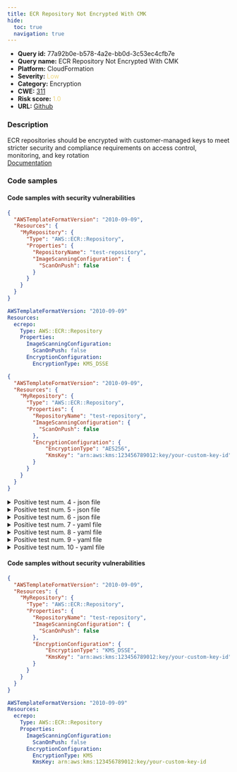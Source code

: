 ```yaml
---
title: ECR Repository Not Encrypted With CMK
hide:
  toc: true
  navigation: true
---
```


<style>
  .highlight .hll {
    background-color: #ff171742;
  }
  .md-content {
    max-width: 1100px;
    margin: 0 auto;
  }
</style>

-   **Query id:** 77a92b0e-b578-4a2e-bb0d-3c53ec4cfb7e
-   **Query name:** ECR Repository Not Encrypted With CMK
-   **Platform:** CloudFormation
-   **Severity:** <span style="color:#edd57e">Low</span>
-   **Category:** Encryption
-   **CWE:** <a href="https://cwe.mitre.org/data/definitions/311.html" onclick="newWindowOpenerSafe(event, 'https://cwe.mitre.org/data/definitions/311.html')">311</a>
-   **Risk score:** <span style="color:#edd57e">1.0</span>
-   **URL:** [Github](https://github.com/Checkmarx/kics/tree/master/assets/queries/cloudFormation/aws/ecr_repository_not_encrypted_with_CMK)

### Description
ECR repositories should be encrypted with customer-managed keys to meet stricter security and compliance requirements on access control, monitoring, and key rotation<br>
[Documentation](https://docs.aws.amazon.com/AWSCloudFormation/latest/TemplateReference/aws-resource-ecr-repository.html#cfn-ecr-repository-encryptionconfiguration)

### Code samples
#### Code samples with security vulnerabilities
```json title="Positive test num. 1 - json file" hl_lines="6"
{
  "AWSTemplateFormatVersion": "2010-09-09",
  "Resources": {
    "MyRepository": {
      "Type": "AWS::ECR::Repository",
      "Properties": {
        "RepositoryName": "test-repository",
        "ImageScanningConfiguration": {
          "ScanOnPush": false
        }
      }
    }
  }
}
```
```yaml title="Positive test num. 2 - yaml file" hl_lines="8"
AWSTemplateFormatVersion: "2010-09-09"
Resources:
  ecrepo:
    Type: AWS::ECR::Repository
    Properties:
      ImageScanningConfiguration:
        ScanOnPush: false
      EncryptionConfiguration:
        EncryptionType: KMS_DSSE
```
```json title="Positive test num. 3 - json file" hl_lines="12"
{
  "AWSTemplateFormatVersion": "2010-09-09",
  "Resources": {
    "MyRepository": {
      "Type": "AWS::ECR::Repository",
      "Properties": {
        "RepositoryName": "test-repository",
        "ImageScanningConfiguration": {
          "ScanOnPush": false
        },
        "EncryptionConfiguration": {
            "EncryptionType": "AES256",
            "KmsKey": "arn:aws:kms:123456789012:key/your-custom-key-id"
        }
      }
    }
  }
}
```
<details><summary>Positive test num. 4 - json file</summary>

```json hl_lines="12"
{
  "AWSTemplateFormatVersion": "2010-09-09",
  "Resources": {
    "MyRepository": {
      "Type": "AWS::ECR::Repository",
      "Properties": {
        "RepositoryName": "test-repository",
        "ImageScanningConfiguration": {
          "ScanOnPush": false
        },
        "EncryptionConfiguration": {
            "EncryptionType": "AES256"
        }
      }
    }
  }
}
```
</details>
<details><summary>Positive test num. 5 - json file</summary>

```json hl_lines="11"
{
  "AWSTemplateFormatVersion": "2010-09-09",
  "Resources": {
    "MyRepository": {
      "Type": "AWS::ECR::Repository",
      "Properties": {
        "RepositoryName": "test-repository",
        "ImageScanningConfiguration": {
          "ScanOnPush": false
        },
        "EncryptionConfiguration": {
            "EncryptionType": "KMS"
        }
      }
    }
  }
}
```
</details>
<details><summary>Positive test num. 6 - json file</summary>

```json hl_lines="11"
{
  "AWSTemplateFormatVersion": "2010-09-09",
  "Resources": {
    "MyRepository": {
      "Type": "AWS::ECR::Repository",
      "Properties": {
        "RepositoryName": "test-repository",
        "ImageScanningConfiguration": {
          "ScanOnPush": false
        },
        "EncryptionConfiguration": {
            "EncryptionType": "KMS_DSSE"
        }
      }
    }
  }
}
```
</details>
<details><summary>Positive test num. 7 - yaml file</summary>

```yaml hl_lines="5"
AWSTemplateFormatVersion: "2010-09-09"
Resources:
  ecrepo:
    Type: AWS::ECR::Repository
    Properties:
      ImageScanningConfiguration:
        ScanOnPush: false
```
</details>
<details><summary>Positive test num. 8 - yaml file</summary>

```yaml hl_lines="9"
AWSTemplateFormatVersion: "2010-09-09"
Resources:
  ecrepo:
    Type: AWS::ECR::Repository
    Properties:
      ImageScanningConfiguration:
        ScanOnPush: false
      EncryptionConfiguration:
        EncryptionType: AES256
        KmsKey: arn:aws:kms:123456789012:key/your-custom-key-id
```
</details>
<details><summary>Positive test num. 9 - yaml file</summary>

```yaml hl_lines="9"
AWSTemplateFormatVersion: "2010-09-09"
Resources:
  ecrepo:
    Type: AWS::ECR::Repository
    Properties:
      ImageScanningConfiguration:
        ScanOnPush: false
      EncryptionConfiguration:
        EncryptionType: AES256
```
</details>
<details><summary>Positive test num. 10 - yaml file</summary>

```yaml hl_lines="8"
AWSTemplateFormatVersion: "2010-09-09"
Resources:
  ecrepo:
    Type: AWS::ECR::Repository
    Properties:
      ImageScanningConfiguration:
        ScanOnPush: false
      EncryptionConfiguration:
        EncryptionType: KMS
```
</details>


#### Code samples without security vulnerabilities
```json title="Negative test num. 1 - json file"
{
  "AWSTemplateFormatVersion": "2010-09-09",
  "Resources": {
    "MyRepository": {
      "Type": "AWS::ECR::Repository",
      "Properties": {
        "RepositoryName": "test-repository",
        "ImageScanningConfiguration": {
          "ScanOnPush": false
        },
        "EncryptionConfiguration": {
            "EncryptionType": "KMS_DSSE",
            "KmsKey": "arn:aws:kms:123456789012:key/your-custom-key-id"
        }
      }
    }
  }
}
```
```yaml title="Negative test num. 2 - yaml file"
AWSTemplateFormatVersion: "2010-09-09"
Resources:
  ecrepo:
    Type: AWS::ECR::Repository
    Properties:
      ImageScanningConfiguration:
        ScanOnPush: false
      EncryptionConfiguration:
        EncryptionType: KMS
        KmsKey: arn:aws:kms:123456789012:key/your-custom-key-id
```

